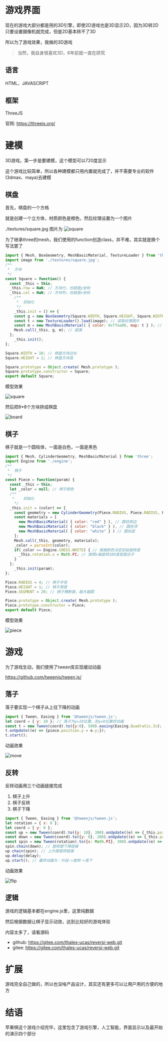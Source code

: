 # 游戏界面


现在的游戏大部分都是用的3D引擎，即使2D游戏也是3D显示2D，因为3D转2D只要设置摄像机就完成，但是2D基本转不了3D


所以为了游戏效果，我做的3D游戏


> 当然，我自身很喜欢3D，6年前就一直在研究


## 语言


HTML、JAVASCRIPT


## 框架


ThreeJS


官网: https://threejs.org/


# 建模


3D游戏，第一步是要建模，这个模型可以720度显示


这个游戏比较简单，所以各种建模都只用内置就完成了，并不需要专业的软件(3dmax、maya)去建模


## 棋盘


首先，棋盘的一个方格


就是创建一个立方体，材质颜色是橙色，然后纹理设置为一个图片


./textures/square.jpg 图片为 ![square](./assets/square.jpg)


为了继承three的mesh，我们使用的function创造class，并不难，其实就是换个写法罢了


```js
import { Mesh, BoxGeometry, MeshBasicMaterial, TextureLoader } from 'three';
import image from './textures/square.jpg';
/**
 *	方块
 */
const Square = function() {
  const _this = this;
  _this.row = NaN; // 方块行，也就是y坐标
  _this.col = NaN; // 方块列，也就是x坐标
	/**
	 *	初始化
	 */
	_this.init = () => {
    const g = new BoxGeometry(Square.WIDTH, Square.HEIGHT, Square.WIDTH); // 创建立方体
    const t = new TextureLoader().load(image); // 读取纹理图片
    const m = new MeshBasicMaterial( { color: 0xffaa00, map: t } ); // 设置材质颜色为橙色，并添加纹理
    Mesh.call(_this, g, m); // 超类
  };
	_this.init();
};

Square.WIDTH = 10; // 棋盘方块边长
Square.HEIGHT = 2; // 棋盘方块高

Square.prototype = Object.create( Mesh.prototype );
Square.prototype.constructor = Square;
export default Square;
```

模型效果


![square](./assets/square.gif)


然后把8*8个方块拼成棋盘


![board](./assets/board.gif)


## 棋子


棋子就是一个圆柱体，一面是白色，一面是黑色


```js
import { Mesh, CylinderGeometry, MeshBasicMaterial } from 'three';
import Engine from './engine';
/**
 *	棋子
 */
const Piece = function(param) {
  const _this = this;
  let _color = null; // 棋子颜色
  /**
   *	初始化
    */
  _this.init = (color) => {
    const geometry = new CylinderGeometry(Piece.RADIUS, Piece.RADIUS, Piece.WIDTH, Piece.SEGMENT);
    const materials = [
      new MeshBasicMaterial( { color: "red" } ), // 圆柱侧边
      new MeshBasicMaterial( { color: "black" } ), // 圆柱顶
      new MeshBasicMaterial( { color: "white" } ) // 圆柱底
    ];
    Mesh.call(_this, geometry, materials);
    _color = parseInt(color);
    if(_color == Engine.CHESS.WHITE) { // 根据颜色决定初始旋转度
      _this.rotation.x = Math.PI; // 按照x轴旋转180度就是白子
    }
  };
	_this.init(param);
};

Piece.RADIUS = 4; // 棋子半径
Piece.HEIGHT = 1; // 棋子厚度
Piece.SEGMENT = 20; // 棋子横断面，越大越圆

Piece.prototype = Object.create( Mesh.prototype );
Piece.prototype.constructor = Piece;
export default Piece;
```


模型效果


![piece](./assets/piece.gif)


# 游戏


为了游戏生动，我们使用了tween库实现缓动动画


https://github.com/tweenjs/tween.js/


## 落子


落子要实现一个棋子从上往下降的动画


```js
import { Tween, Easing } from '@tweenjs/tween.js';
let coord = { y: 10 }; // 落子为y=10位置，到y=0位置的动画
const t = new Tween(coord).to({y:0}, 500).easing(Easing.Quadratic.In);
t.onUpdate((e) => {piece.position.y = e.y;});
t.start();
```

动画效果


![move](./assets/move.gif)


## 反转


反转动画用三个动画链接完成


1. 棋子上升
2. 棋子反转
3. 棋子下降


```js
import { Tween, Easing } from '@tweenjs/tween.js';
let rotation = { x: 0 };
let coord = { y: 0 };
const up = new Tween(coord).to({y: 10}, 300).onUpdate((e) => {_this.position.y = e.y;}); // 升起动画
const down = new Tween(coord).to({y: 0}, 200).onUpdate((e) => {_this.position.y = e.y;}); // 下降动画
const spin = new Tween(rotation).to({x: Math.PI}, 300).onUpdate((e) => {_this.rotation.x = initX + e.x;}); // 旋转动画
spin.chain(down); // 旋转跟下降链接
up.chain(spin); // 上升跟旋转链接
up.delay(delay);
up.start(); // 最终动画为：升起->旋转->落下
```

动画效果


![flip](./assets/flip.gif)



## 逻辑


游戏的逻辑基本都在engine.js里，这里纯数据


然后根据数据让棋子显示动效，达到比较好的游戏体验


内容太多了，请看源码


- github: https://gitee.com/thales-ucas/reversi-web.git
- gitee: https://gitee.com/thales-ucas/reversi-web.git


# 扩展


游戏完全自己做的，所以也没啥产品设计，其实还有更多可以让用户用的方便的地方



# 结语


苹果棋这个游戏介绍完毕，这里包含了游戏引擎，人工智能，界面显示以及最开始的演示四个部分